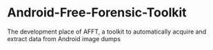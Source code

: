 # Android-Free-Forensic-Toolkit
The development place of AFFT, a toolkit to automatically acquire and extract data from Android image dumps
